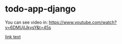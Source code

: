 # todo-app-django

You can see video in: https://www.youtube.com/watch?v=6DMUjIJkysY&t=45s

[link text](https://www.youtube.com/watch?v=6DMUjIJkysY&t=45s "Todo App")
